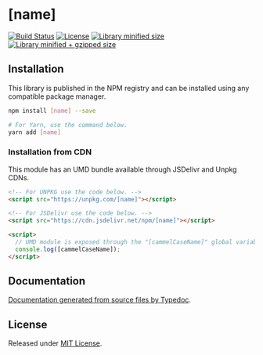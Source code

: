 # [name]

[![Build Status](https://travis-ci.org/[author]/[name].svg?branch=master)](https://travis-ci.org/[author]/[name])
[![License](https://badgen.net/github/license/[author]/[name])](./LICENSE)
[![Library minified size](https://badgen.net/bundlephobia/min/[name])](https://bundlephobia.com/result?p=[name])
[![Library minified + gzipped size](https://badgen.net/bundlephobia/minzip/[name])](https://bundlephobia.com/result?p=[name])

## Installation

This library is published in the NPM registry and can be installed using any compatible package manager.

```sh
npm install [name] --save

# For Yarn, use the command below.
yarn add [name]
```

### Installation from CDN

This module has an UMD bundle available through JSDelivr and Unpkg CDNs.

```html
<!-- For UNPKG use the code below. -->
<script src="https://unpkg.com/[name]"></script>

<!-- For JSDelivr use the code below. -->
<script src="https://cdn.jsdelivr.net/npm/[name]"></script>

<script>
  // UMD module is exposed through the "[cammelCaseName]" global variable.
  console.log([cammelCaseName]);
</script>
```

## Documentation

[Documentation generated from source files by Typedoc](./docs/README.md).

## License

Released under [MIT License](./LICENSE).
